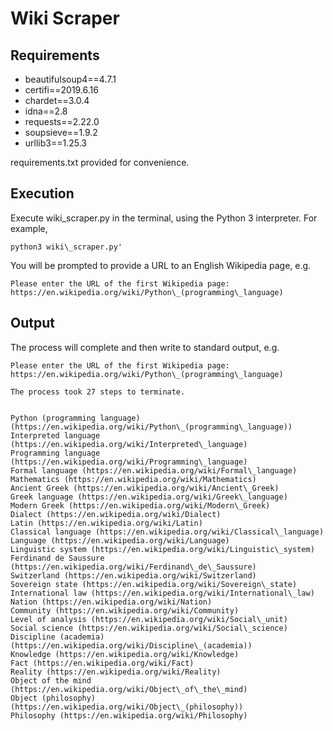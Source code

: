 # Wiki Scraper
## Requirements
* beautifulsoup4==4.7.1
* certifi==2019.6.16
* chardet==3.0.4
* idna==2.8
* requests==2.22.0
* soupsieve==1.9.2
* urllib3==1.25.3

requirements.txt provided for convenience.

## Execution
Execute wiki\_scraper.py in the terminal, using the Python 3 interpreter.
For example, 
```
python3 wiki\_scraper.py'
```

You will be prompted to provide a URL to an English Wikipedia page, e.g.
```
Please enter the URL of the first Wikipedia page: https://en.wikipedia.org/wiki/Python\_(programming\_language)
```

## Output
The process will complete and then write to standard output, e.g.

```
Please enter the URL of the first Wikipedia page: https://en.wikipedia.org/wiki/Python\_(programming\_language)

The process took 27 steps to terminate.


Python (programming language) (https://en.wikipedia.org/wiki/Python\_(programming\_language))
Interpreted language (https://en.wikipedia.org/wiki/Interpreted\_language)
Programming language (https://en.wikipedia.org/wiki/Programming\_language)
Formal language (https://en.wikipedia.org/wiki/Formal\_language)
Mathematics (https://en.wikipedia.org/wiki/Mathematics)
Ancient Greek (https://en.wikipedia.org/wiki/Ancient\_Greek)
Greek language (https://en.wikipedia.org/wiki/Greek\_language)
Modern Greek (https://en.wikipedia.org/wiki/Modern\_Greek)
Dialect (https://en.wikipedia.org/wiki/Dialect)
Latin (https://en.wikipedia.org/wiki/Latin)
Classical language (https://en.wikipedia.org/wiki/Classical\_language)
Language (https://en.wikipedia.org/wiki/Language)
Linguistic system (https://en.wikipedia.org/wiki/Linguistic\_system)
Ferdinand de Saussure (https://en.wikipedia.org/wiki/Ferdinand\_de\_Saussure)
Switzerland (https://en.wikipedia.org/wiki/Switzerland)
Sovereign state (https://en.wikipedia.org/wiki/Sovereign\_state)
International law (https://en.wikipedia.org/wiki/International\_law)
Nation (https://en.wikipedia.org/wiki/Nation)
Community (https://en.wikipedia.org/wiki/Community)
Level of analysis (https://en.wikipedia.org/wiki/Social\_unit)
Social science (https://en.wikipedia.org/wiki/Social\_science)
Discipline (academia) (https://en.wikipedia.org/wiki/Discipline\_(academia))
Knowledge (https://en.wikipedia.org/wiki/Knowledge)
Fact (https://en.wikipedia.org/wiki/Fact)
Reality (https://en.wikipedia.org/wiki/Reality)
Object of the mind (https://en.wikipedia.org/wiki/Object\_of\_the\_mind)
Object (philosophy) (https://en.wikipedia.org/wiki/Object\_(philosophy))
Philosophy (https://en.wikipedia.org/wiki/Philosophy)
```
